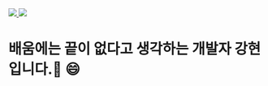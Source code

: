 <a href="https://www.instagram.com/hyu_ni1_">
    <img src="https://img.shields.io/badge/Instagram-E4405F?style=flat-square&logo=instagram&logoColor=white"/>
</a>
<img src="https://img.shields.io/badge/gmail-CE493B?style=flat-square&logo=gmail&logoColor=white"/>


# 배움에는 끝이 없다고 생각하는 개발자 강현입니다.👋 😄
<!--
**hyunnn12/hyunnn12** is a ✨ _special_ ✨ repository because its `README.md` (this file) appears on your GitHub profile.

Here are some ideas to get you started:

- 🔭 I’m currently working on ...
- 🌱 I’m currently learning ...
- 👯 I’m looking to collaborate on ...
- 🤔 I’m looking for help with ...
- 💬 Ask me about ...
- 📫 How to reach me: ...
- 😄 Pronouns: ...
- ⚡ Fun fact: ...
-->

